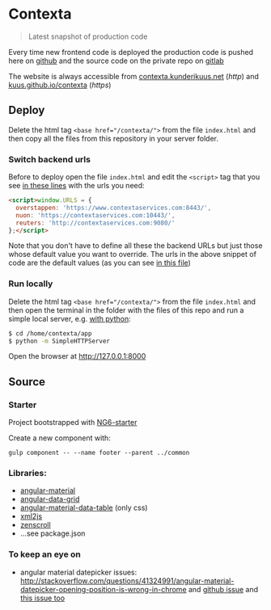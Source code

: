# Contexta

> Latest snapshot of production code

Every time new frontend code is deployed the production code is pushed here on [github](https://github.com/kuus/contexta) and the source code on the private repo on [gitlab](https://gitlab.com/kuus/contexta)

The website is always accessible from [contexta.kunderikuus.net](http://contexta.kunderikuus.net) (*http*) and [kuus.github.io/contexta](https://kuus.github.io/contexta) (*https*)

## Deploy

Delete the html tag `<base href="/contexta/">` from the file `index.html` and then copy all the files from this repository in your server folder.

### Switch backend urls
Before to deploy open the file `index.html` and edit the `<script>` tag that you see [in these lines](https://github.com/kuus/contexta/blob/gh-pages/index.html#L2-L4) with the urls you need:
```html
<script>window.URLS = {
  overstappen: 'https://www.contextaservices.com:8443/',
  nuon: 'https://contextaservices.com:10443/',
  reuters: 'http://contextaservices.com:9080/'
};</script>
```
Note that you don't have to define all these the backend URLs but just those whose default value you want to override. The urls in the above snippet of code are the default values (as you can see [in this file](https://gitlab.com/kuus/contexta/blob/master/src/app/common/api/service.js#L13-17))

### Run locally

Delete the html tag `<base href="/contexta/">` from the file `index.html` and then open the terminal in the folder with the files of this repo and run a simple local server, e.g. [with python](http://www.linuxjournal.com/content/tech-tip-really-simple-http-server-python):
```bash
$ cd /home/contexta/app
$ python -m SimpleHTTPServer
```
Open the browser at http://127.0.0.1:8000


## Source

### Starter

Project bootstrapped with [NG6-starter](https://github.com/AngularClass/NG6-starter)

Create a new component with:
```
gulp component -- --name footer --parent ../common
```

### Libraries:

- [angular-material](https://github.com/angular/material)
- [angular-data-grid](https://github.com/angular-data-grid/angular-data-grid.github.io)
- [angular-material-data-table](https://github.com/daniel-nagy/md-data-table) (only css)
- [xml2js](https://www.npmjs.com/package/xml2js)
- [zenscroll](https://github.com/zengabor/zenscroll)
- ...see package.json


### To keep an eye on

- angular material datepicker issues: http://stackoverflow.com/questions/41324991/angular-material-datepicker-opening-position-is-wrong-in-chrome and [github issue](https://github.com/angular/material/issues/10144) and [this issue too](https://github.com/angular/material/issues/10209)
